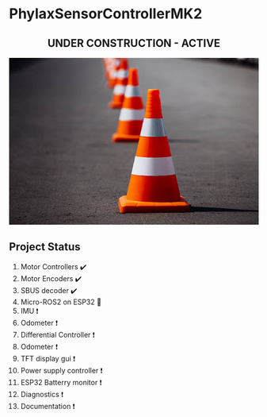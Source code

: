 # PhylaxSensorControllerMK2
<div align="center"> 
<h2>UNDER CONSTRUCTION - ACTIVE </h2>


![Under Construction](orange-cone.jpg)

</div>

## Project Status

1. Motor Controllers        :heavy_check_mark:
2. Motor Encoders           :heavy_check_mark:
3. SBUS decoder             :heavy_check_mark:
4. Micro-ROS2 on ESP32      :hammer:
5. IMU                      :heavy_exclamation_mark:
6. Odometer                 :heavy_exclamation_mark:
7. Differential Controller  :heavy_exclamation_mark:
8. Odometer                 :heavy_exclamation_mark:
9. TFT display gui          :heavy_exclamation_mark:
10. Power supply controller :heavy_exclamation_mark:
11. ESP32 Batterry monitor  :heavy_exclamation_mark:
12. Diagnostics             :heavy_exclamation_mark:
13. Documentation           :heavy_exclamation_mark:


